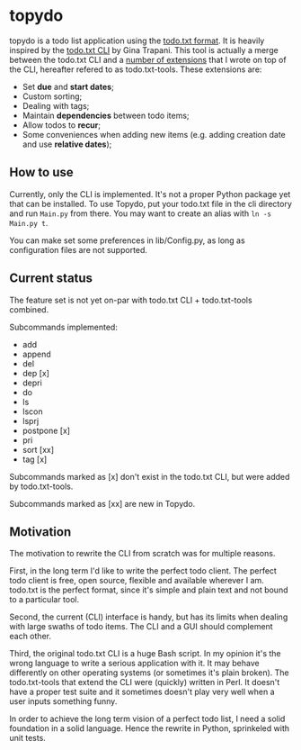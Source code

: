 topydo
======

topydo is a todo list application using the [todo.txt format][1]. It is heavily
inspired by the [todo.txt CLI][1] by Gina Trapani. This tool is actually a
merge between the todo.txt CLI and a [number of extensions][3] that I wrote
on top of the CLI, hereafter refered to as todo.txt-tools. These extensions
are:

* Set **due** and **start dates**;
* Custom sorting;
* Dealing with tags;
* Maintain **dependencies** between todo items;
* Allow todos to **recur**;
* Some conveniences when adding new items (e.g. adding creation date and use
  **relative dates**);

How to use
----------

Currently, only the CLI is implemented. It's not a proper Python package yet
that can be installed. To use Topydo, put your todo.txt file in the cli
directory and run `Main.py` from there. You may want to create an alias with
`ln -s Main.py t`.

You can make set some preferences in lib/Config.py, as long as configuration
files are not supported.

Current status
--------------

The feature set is not yet on-par with todo.txt CLI + todo.txt-tools combined.

Subcommands implemented:

* add
* append
* del
* dep [x]
* depri
* do
* ls
* lscon
* lsprj
* postpone [x]
* pri
* sort [xx]
* tag [x]

Subcommands marked as [x] don't exist in the todo.txt CLI, but were added by
todo.txt-tools.

Subcommands marked as [xx] are new in Topydo.

Motivation
----------

The motivation to rewrite the CLI from scratch was for multiple reasons.

First, in the long term I'd like to write the perfect todo client. The perfect
todo client is free, open source, flexible and available wherever I am.
todo.txt is the perfect format, since it's simple and plain text and not bound
to a particular tool.

Second, the current (CLI) interface is handy, but has its limits when dealing
with large swaths of todo items. The CLI and a GUI should complement each
other.

Third, the original todo.txt CLI is a huge Bash script. In my opinion it's the
wrong language to write a serious application with it. It may behave
differently on other operating systems (or sometimes it's plain broken). The
todo.txt-tools that extend the CLI were (quickly) written in Perl. It doesn't
have a proper test suite and it sometimes doesn't play very well when a user
inputs something funny.

In order to achieve the long term vision of a perfect todo list, I need a solid
foundation in a solid language. Hence the rewrite in Python, sprinkeled with
unit tests.



[1]: https://github.com/ginatrapani/todo.txt-cli/wiki/The-Todo.txt-Format
[2]: https://github.com/ginatrapani/todo.txt-cli
[3]: https://github.com/bram85/todo.txt-tools
